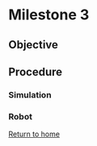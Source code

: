# Milestone 3

## Objective

## Procedure

### Simulation

### Robot

[Return to home](https://sofyacalvin.github.io/ece3400-group3/)
